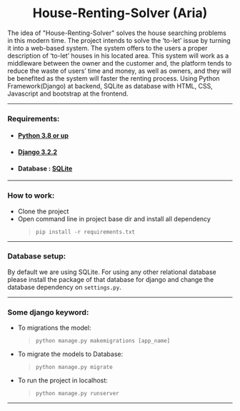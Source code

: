 <h1 align="center">
House-Renting-Solver (Aria)
</h1>

The idea of "House-Renting-Solver" solves the house searching problems in this modern time. The project intends to solve the ‘to-let’ issue by turning it into a web-based system. The system offers to the users a proper description of ‘to-let’ houses in his located area. This system will work as a middleware between the owner and the customer and, the platform tends to reduce the waste of users’ time and money, as well as owners, and they will be benefited as the system will faster the renting process. 
Using Python Framework(Django) at backend, SQLite as database with HTML, CSS, Javascript and bootstrap at the frontend. 

***

### Requirements:
 * #### [Python 3.8 or up](https://www.python.org/downloads/release/python-372/)
 * #### [Django 3.2.2](https://www.djangoproject.com/) 
 * #### Database : [SQLite](https://www.sqlite.org/index.html/)
 


***
### How to work:
 * Clone the project
 * Open command line in project base dir and install all dependency
   > `pip install -r requirements.txt`
   
***   
### Database setup:
By default we are using SQLite. For using any other relational database please install the package of that database
for django and change the database dependency on `settings.py`.

***
### Some django keyword:
* To migrations the model:
  > `python manage.py makemigrations [app_name]`
 
* To migrate the models to Database:
  > `python manage.py migrate`
  
* To run the project in localhost:
  > `python manage.py runserver`

***

